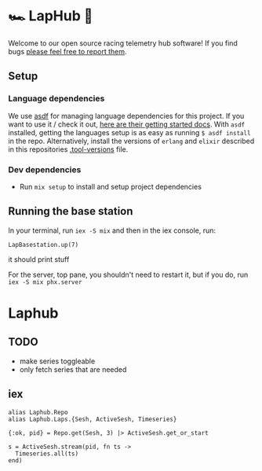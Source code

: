 # 🏎️ LapHub 🏁

Welcome to our open source racing telemetry hub software! If you find bugs [please feel free to report them][bugs].

## Setup

### Language dependencies
We use [asdf][asdf] for managing language dependencies for this project. If you want to use it / check it out, [here are their getting started docs][asdf-setup]. With `asdf` installed, getting the languages setup is as easy as running `$ asdf install` in the repo. Alternatively, install the versions of `erlang` and `elixir` described in this repositories [.tool-versions][tool-versions] file.

### Dev dependencies

* Run `mix setup` to install and setup project dependencies

## Running the base station

In your terminal, run `iex -S mix` and then in the iex console, run:
```
LapBasestation.up(7)
```
it should print stuff


For the server, top pane, you shouldn't need to restart it, but if you do, run
`iex -S mix phx.server`

[asdf]: https://asdf-vm.com/
[asdf-setup]: https://asdf-vm.com/guide/getting-started.html
[bugs]: https://github.com/rozap/laphub/issues/new
[tool-versions]: .tool-versions




































# Laphub

## TODO
* make series toggleable
* only fetch series that are needed

## iex

```
alias Laphub.Repo
alias Laphub.Laps.{Sesh, ActiveSesh, Timeseries}

{:ok, pid} = Repo.get(Sesh, 3) |> ActiveSesh.get_or_start

s = ActiveSesh.stream(pid, fn ts ->
  Timeseries.all(ts)
end)
```
